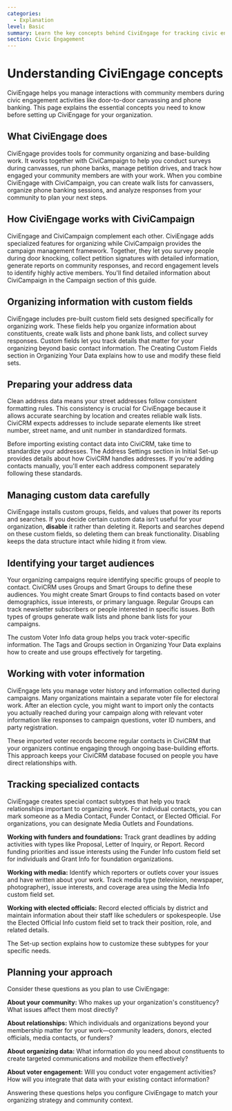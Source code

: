 ```yaml
---
categories:
  - Explanation
level: Basic
summary: Learn the key concepts behind CiviEngage for tracking civic engagement activities like canvassing and phone banking in your community organizing work.
section: Civic Engagement
---
```


# Understanding CiviEngage concepts

CiviEngage helps you manage interactions with community members during civic engagement activities like door-to-door canvassing and phone banking. This page explains the essential concepts you need to know before setting up CiviEngage for your organization.

## What CiviEngage does

CiviEngage provides tools for community organizing and base-building work. It works together with CiviCampaign to help you conduct surveys during canvasses, run phone banks, manage petition drives, and track how engaged your community members are with your work. When you combine CiviEngage with CiviCampaign, you can create walk lists for canvassers, organize phone banking sessions, and analyze responses from your community to plan your next steps.

## How CiviEngage works with CiviCampaign

CiviEngage and CiviCampaign complement each other. CiviEngage adds specialized features for organizing while CiviCampaign provides the campaign management framework. Together, they let you survey people during door knocking, collect petition signatures with detailed information, generate reports on community responses, and record engagement levels to identify highly active members. You'll find detailed information about CiviCampaign in the Campaign section of this guide.

## Organizing information with custom fields

CiviEngage includes pre-built custom field sets designed specifically for organizing work. These fields help you organize information about constituents, create walk lists and phone bank lists, and collect survey responses. Custom fields let you track details that matter for your organizing beyond basic contact information. The Creating Custom Fields section in Organizing Your Data explains how to use and modify these field sets.

## Preparing your address data

Clean address data means your street addresses follow consistent formatting rules. This consistency is crucial for CiviEngage because it allows accurate searching by location and creates reliable walk lists. CiviCRM expects addresses to include separate elements like street number, street name, and unit number in standardized formats.

Before importing existing contact data into CiviCRM, take time to standardize your addresses. The Address Settings section in Initial Set-up provides details about how CiviCRM handles addresses. If you're adding contacts manually, you'll enter each address component separately following these standards.

## Managing custom data carefully

CiviEngage installs custom groups, fields, and values that power its reports and searches. If you decide certain custom data isn't useful for your organization, **disable** it rather than deleting it. Reports and searches depend on these custom fields, so deleting them can break functionality. Disabling keeps the data structure intact while hiding it from view.

## Identifying your target audiences

Your organizing campaigns require identifying specific groups of people to contact. CiviCRM uses Groups and Smart Groups to define these audiences. You might create Smart Groups to find contacts based on voter demographics, issue interests, or primary language. Regular Groups can track newsletter subscribers or people interested in specific issues. Both types of groups generate walk lists and phone bank lists for your campaigns.

The custom Voter Info data group helps you track voter-specific information. The Tags and Groups section in Organizing Your Data explains how to create and use groups effectively for targeting.

## Working with voter information

CiviEngage lets you manage voter history and information collected during campaigns. Many organizations maintain a separate voter file for electoral work. After an election cycle, you might want to import only the contacts you actually reached during your campaign along with relevant voter information like responses to campaign questions, voter ID numbers, and party registration.

These imported voter records become regular contacts in CiviCRM that your organizers continue engaging through ongoing base-building efforts. This approach keeps your CiviCRM database focused on people you have direct relationships with.

## Tracking specialized contacts

CiviEngage creates special contact subtypes that help you track relationships important to organizing work. For individual contacts, you can mark someone as a Media Contact, Funder Contact, or Elected Official. For organizations, you can designate Media Outlets and Foundations.

**Working with funders and foundations:** Track grant deadlines by adding activities with types like Proposal, Letter of Inquiry, or Report. Record funding priorities and issue interests using the Funder Info custom field set for individuals and Grant Info for foundation organizations.

**Working with media:** Identify which reporters or outlets cover your issues and have written about your work. Track media type (television, newspaper, photographer), issue interests, and coverage area using the Media Info custom field set.

**Working with elected officials:** Record elected officials by district and maintain information about their staff like schedulers or spokespeople. Use the Elected Official Info custom field set to track their position, role, and related details.

The Set-up section explains how to customize these subtypes for your specific needs.

## Planning your approach

Consider these questions as you plan to use CiviEngage:

**About your community:** Who makes up your organization's constituency? What issues affect them most directly?

**About relationships:** Which individuals and organizations beyond your membership matter for your work—community leaders, donors, elected officials, media contacts, or funders?

**About organizing data:** What information do you need about constituents to create targeted communications and mobilize them effectively?

**About voter engagement:** Will you conduct voter engagement activities? How will you integrate that data with your existing contact information?

Answering these questions helps you configure CiviEngage to match your organizing strategy and community context.

<!--
Source: https://docs.civicrm.org/user/en/latest/civic
-engagement/what-you-need-to-know/ -->

<!--
This is an Explanation document because it provides background concepts, clarifies relationships between features, and helps users understand "why" and "how" CiviEngage works rather than providing step
-by-step instructions or reference material. The content focuses on building conceptual understanding needed before using the tool. -->
